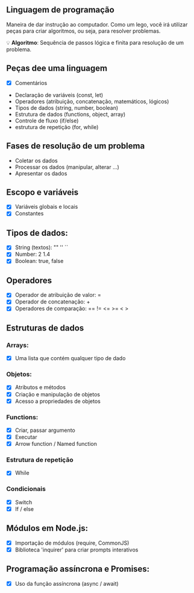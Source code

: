 ## Linguagem de programação

Maneira de dar instrução ao computador.
Como um lego, você irá utilizar peças para criar algoritmos, ou seja, para resolver problemas.

💡 **Algoritmo**: Sequência de passos lógica e finita para resolução de um problema.

## Peças dee uma linguagem
- [x] Comentários
- Declaração de variáveis (const, let)
- Operadores (atribuição, concatenação, matemáticos, lógicos)
- Tipos de dados (string, number, boolean)
- Estrutura de dados (functions, object, array)
- Controle de fluxo (if/else)
- estrutura de repetição (for, while)

## Fases de resolução de um problema
- Coletar os dados
- Processar os dados (manipular, alterar ...)
- Apresentar os dados

## Escopo e variáveis
- [x] Variáveis globais e locais
- [x] Constantes

## Tipos de dados:
- [x] String (textos): "" '' ``
- [x] Number: 2 1.4
- [x] Boolean: true, false

## Operadores
- [x] Operador de atribuição de valor: =
- [x] Operador de concatenação: + 
- [x] Operadores de comparação:  == != <= >= < >

## Estruturas de dados

### Arrays:
- [x] Uma lista que contém qualquer tipo de dado

### Objetos:
- [x] Atributos e métodos
- [x] Criação e manipulação de objetos
- [x] Acesso a propriedades de objetos

### Functions:
- [x] Criar, passar argumento
- [x] Executar
- [x] Arrow function / Named function

### Estrutura de repetição
- [x] While

### Condicionais

- [x] Switch
- [x] If / else
## Módulos em Node.js:

- [x] Importação de módulos (require, CommonJS)
- [x] Biblioteca 'inquirer' para criar prompts interativos

## Programação assíncrona e Promises:
- [x] Uso da função assíncrona (async / await)